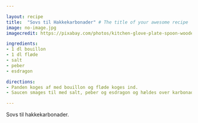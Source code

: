 ```yaml
---

layout: recipe
title:  "Sovs til Hakkekarbonader" # The title of your awesome recipe
image: no-image.jpg
imagecredit: https://pixabay.com/photos/kitchen-glove-plate-spoon-wooden-2871400/

ingredients:
- 1 dl bouillon
- 1 dl fløde
- salt
- peber
- esdragon

directions:
- Panden koges af med bouillon og fløde koges ind.
- Saucen smages til med salt, peber og esdragon og hældes over karbonaderne. Serveres med kartofler og rokost.

---
```


Sovs til hakkekarbonader.
